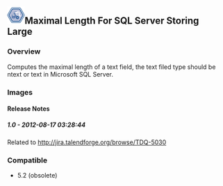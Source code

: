 ## <img src='./logo.jpg' width='40' height='40'>Maximal Length For SQL Server Storing Large

### Overview
Computes the maximal length of a text field, the text filed type should be ntext or text in Microsoft SQL Server.
### Images




#### Release Notes

##### 1.0 - 2012-08-17 03:28:44
Related to http://jira.talendforge.org/browse/TDQ-5030
### Compatible
 -  5.2 (obsolete)